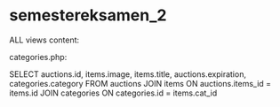 # semestereksamen_2




ALL views content:

categories.php:

SELECT auctions.id, items.image, items.title, auctions.expiration, categories.category
FROM auctions
JOIN items
ON auctions.items_id = items.id
JOIN categories
ON categories.id = items.cat_id
